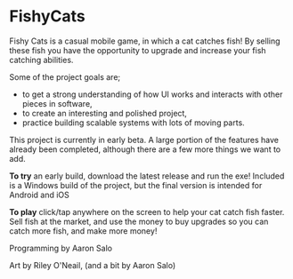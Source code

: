 # FishyCats
Fishy Cats is a casual mobile game, in which a cat catches fish! By selling these fish you have the opportunity to upgrade and increase your fish catching abilities.

Some of the project goals are; 
- to get a strong understanding of how UI works and interacts with other pieces in software,
- to create an interesting and polished project, 
- practice building scalable systems with lots of moving parts.


This project is currently in early beta. A large portion of the features have already been completed, although there are a few more things we want to add.

**To try** an early build, download the latest release and run the exe! Included is a Windows build of the project, but the final version is intended for Android and iOS

**To play** click/tap anywhere on the screen to help your cat catch fish faster. Sell fish at the market, and use the money to buy upgrades so you can catch more fish, and make more money!

Programming by Aaron Salo

Art by Riley O'Neail, (and a bit by Aaron Salo)
